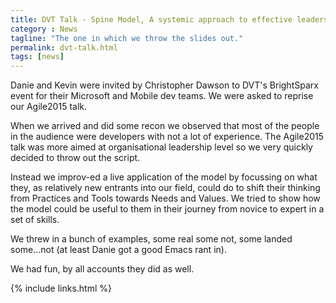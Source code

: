 ```yaml
---
title: DVT Talk - Spine Model, A systemic approach to effective leadership
category : News
tagline: "The one in which we throw the slides out."
permalink: dvt-talk.html
tags: [news]
---
```


Danie and Kevin were invited by Christopher Dawson to DVT's BrightSparx event for their Microsoft and Mobile dev teams. We were asked to reprise our Agile2015 talk. 

When we arrived and did some recon we observed that most of the people in the audience were developers with not a lot of experience. The Agile2015 talk was more aimed at organisational leadership level so we very quickly decided to throw out the script.

Instead we improv-ed a live application of the model by focussing on what they, as relatively new entrants into our field, could do to shift their thinking from Practices and Tools towards Needs and Values. We tried to show how the model could be useful to them in their journey from novice to expert in a set of skills. 

We threw in a bunch of examples, some real some not, some landed some...not (at least Danie got a good Emacs rant in). 

We had fun, by all accounts they did as well.

{% include links.html %}